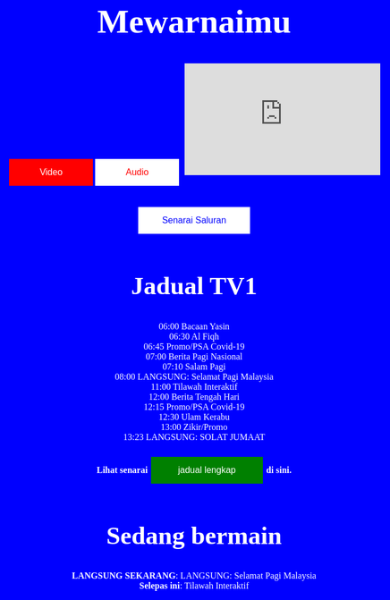 <html>
<head>
  <meta http-equiv="CONTENT-TYPE" content="text/html; charset=UTF-8">
  <title>Hello, World!</title>
</head>
<style>
body {
  background: blue;
  color: white;
  text-align: center;
  font-family: Amiri;
  font-size: 30px;
}
h1 {
  color: white;
  text-align: center;
}
p {
  color: white;
  text-align: center;
  font-size: 30px;
}
div {
  font-size: 16px;
}
h3 {
  font-size: 16px;
}
.button {
  background-color: red;
  border: none;
  color: white;
  padding: 15px 32px;
  text-align: center;
  text-decoration: none;
  display: inline-block;
  font-size: 16px;
  margin: 4px 2px;
  cursor: pointer;
}
.button1 {
  width: 150px;
}
.button2 {
  width: 150px;
  background-color: white;
  color: red;
}
.button3 {
  width: 200px;
  background-color: white;
  color: blue;
}
.button4 {
  width: 200px;
  background-color: green;
  color: white;
  font-size: 16px;
}
</style>
<body>
  <h1>
    Mewarnaimu
  </h1>
  <p class="Font"><a href="https://budaksixteen16.github.io/TV1"><button class="button button1">Video</button></a><a href="https://budaksixteen16.github.io/TV1-audio"><button class="button button2">Audio</button></a>
    <iframe width="350" height="200" src="https://rtmklik.rtm.gov.my/tv/1" frameborder="0" allowfullscreen></iframe></audio>
    <div class="Font"><a href="https://budaksixteen16.github.io/Senarai-Saluran-jawi"><button class="button button3">Senarai Saluran</button></a></div>
    <h2 class="Font">Jadual TV1</h2>
    <div class="Font">06:00 Bacaan Yasin</div><div class="Font">06:30 Al Fiqh</div><div class="Font">06:45 Promo/PSA Covid-19</div><div class="Font">07:00 Berita Pagi Nasional</div><div class="Font">07:10 Salam Pagi</div><div class="Font">08:00 LANGSUNG: Selamat Pagi Malaysia</div><div class="Font">11:00 Tilawah Interaktif</div><div class="Font">12:00 Berita Tengah Hari</div><div class="Font">12:15 Promo/PSA Covid-19</div><div class="Font">12:30 Ulam Kerabu</div><div class="Font">13:00 Zikir/Promo</div><div class="Font">13:23 LANGSUNG: SOLAT JUMAAT</div>
  <h3 class="Font"><b>Lihat senarai </b><a href="https://budaksixteen16.github.io/animation-loading"><button class="button button4">jadual lengkap</button></a><b> di sini.</b></h3>
  <h2 class="Font"><b>Sedang bermain</b></h2>
  <div class="Font"><b>LANGSUNG SEKARANG</b>: LANGSUNG: Selamat Pagi Malaysia</div><div class="Font"><b>Selepas ini</b>: Tilawah Interaktif</div></p>
</body>
<style>
@import url('https://fonts.googleapis.com/css2?family=Amiri&display=swap');
.Font {
  font-family: 'Amiri', serif;
  </style>
</html>
